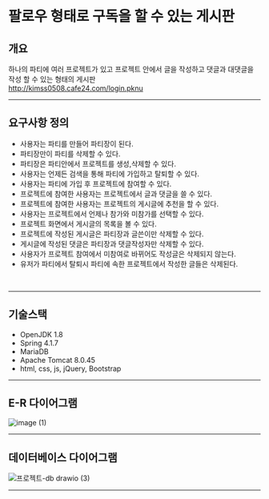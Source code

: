 # 팔로우 형태로 구독을 할 수 있는 게시판
## 개요
하나의 파티에 여러 프로젝트가 있고 프로젝트 안에서 글을 작성하고 댓글과 대댓글을 작성 할 수 있는 형태의 게시판
<br>
http://kimss0508.cafe24.com/login.pknu
<hr>



## 요구사항 정의
* 사용자는 파티를 만들어 파티장이 된다.<br/>
* 파티장만이 파티를 삭제할 수 있다.<br/>
* 파티장은 파티안에서 프로젝트를 생성,삭제할 수 있다.<br/>
* 사용자는 언제든 검색을 통해 파티에 가입하고 탈퇴할 수 있다.<br/>
* 사용자는 파티에 가입 후 프로젝트에 참여할 수 있다.<br/>
* 프로젝트에 참여한 사용자는 프로젝트에서 글과 댓글을 쓸 수 있다.<br/>
* 프로젝트에 참여한 사용자는 프로젝트의 게시글에 추천을 할 수 있다.<br/>
* 사용자는 프로젝트에서 언제나 참가와 미참가를 선택할 수 있다.<br/>
* 프로젝트 화면에서 게시글의 목록을 볼 수 있다.<br/>
* 프로젝트에 작성된 게시글은 파티장과 글쓴이만 삭제할 수 있다.<br/>
* 게시글에 작성된 댓글은 파티장과 댓글작성자만 삭제할 수 있다.<br/>
* 사용자가 프로젝트 참여에서 미참여로 바뀌어도 작성글은 삭제되지 않는다.<br/>
* 유저가 파티에서 탈퇴시 파티에 속한 프로젝트에서 작성한 글들은 삭제된다.<br/>

<br/>

<hr/>

## 기술스택

* OpenJDK 1.8
* Spring 4.1.7
* MariaDB
* Apache Tomcat 8.0.45
* html, css, js, jQuery, Bootstrap
<hr/>

## E-R 다이어그램

![image (1)](https://user-images.githubusercontent.com/61815697/155336137-a57b1c72-964e-4b79-afa2-539c7ccab09e.png)

<hr>

## 데이터베이스 다이어그램

![프로젝트-db drawio (3)](https://user-images.githubusercontent.com/61815697/155337450-52c69d79-1959-4e4c-9dbb-2bc71ea084f3.png)

<hr>


